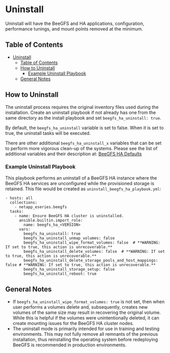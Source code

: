 <a name="uninstall"></a>
# Uninstall

Uninstall will have the BeeGFS and HA applications, configuration, performance tunings, and mount points removed at 
the minimum.

<a name="table-of-contents"></a>
## Table of Contents

- [Uninstall](#uninstall)
  - [Table of Contents](#table-of-contents)
  - [How to Uninstall](#how-to-uninstall)
    - [Example Uninstall Playbook](#example-uninstall-playbook)
  - [General Notes](#general-notes)

<a name="how-to-uninstall"></a>
## How to Uninstall

The uninstall process requires the original inventory files used during the installation. Create an uninstall playbook 
if not already has one from the same directory as the install playbook and set `beegfs_ha_uninstall: true`.

By default, the `beegfs_ha_uninstall` variable is set to false. When it is set to true, the uninstall tasks will be 
executed. 

There are other additional `beegfs_ha_uninstall_x` variables that can be set to perform more vigorous clean-up of the 
systems. Please see the list of additional variables and their description at: 
[BeeGFS HA Defaults](../defaults/main.yml)

<a name="example-uninstall-playbook"></a>
### Example Uninstall Playbook

This playbook performs an uninstall of a BeeGFS HA instance where the BeeGFS HA services are unconfigured while the
provisioned storage is retained. This file would be created as `uninstall_beegfs_ha_playbook.yml`:

    - hosts: all
      collections:
        - netapp_eseries.beegfs
      tasks:
        - name: Ensure BeeGFS HA cluster is uninstalled.
          ansible.builtin.import_role:
            name: beegfs_ha_<VERSION>
          vars:
            beegfs_ha_uninstall: true
            beegfs_ha_uninstall_unmap_volumes: false
            beegfs_ha_uninstall_wipe_format_volumes: false  # **WARNING: If set to true, this action is unrecoverable.**
            beegfs_ha_uninstall_delete_volumes: false  # **WARNING: If set to true, this action is unrecoverable.**
            beegfs_ha_uninstall_delete_storage_pools_and_host_mappings: false # **WARNING: If set to true, this action is unrecoverable.**
            beegfs_ha_uninstall_storage_setup: false
            beegfs_ha_uninstall_reboot: true

<a name="general-notes"></a>
## General Notes

- If `beegfs_ha_uninstall_wipe_format_volumes: true` is not set, then when user performs a volumes delete and, 
subsequently, creates new volumes of the same size may result in recovering the original volume. While this is helpful 
if the volumes were unintentionally deleted, it can create mounting issues for the BeeGFS HA cluster nodes.
- The uninstall mode is primarily intended for use in training and testing environments. This may not fully remove all
remnants of the previous installation, thus reinstalling the operating system before redeploying BeeGFS is recommended
in production environments.
